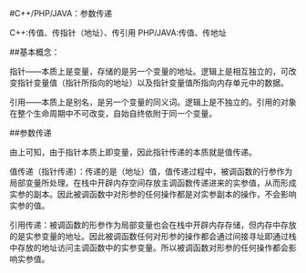 #C++/PHP/JAVA：参数传递

C++:传值、传指针（地址）、传引用
PHP/JAVA:传值、传地址

##基本概念：

指针——本质上是变量，存储的是另一个变量的地址。逻辑上是相互独立的，可改变指针变量值（指针所指向的地址）以及指针变量值所指向内存单元中的数据。

引用——本质上是别名，是另一个变量的同义词。逻辑上是不独立的。引用的对象在整个生命周期中不可改变，自始自终依附于同一个变量。

##参数传递

由上可知，由于指针本质上即变量，因此指针传递的本质就是值传递。

值传递（指针传递）：传递的是（地址）值，值传递过程中，被调函数的行参作为局部变量所处理。在栈中开辟内存空间存放主调函数传递进来的实参值，从而形成实参的副本。因此被调函数中对形参的任何操作都是对实参副本的操作，不会影响实参的值。

引用传递：被调函数的形参作为局部变量也会在栈中开辟内存存储，但内存中存放的是实参变量的地址。因此被调函数任何对形参的操作都会通过间接寻址即通过栈中存放的地址访问主调函数中的实参变量。所以被调函数对形参的任何操作都会影响实参值。
